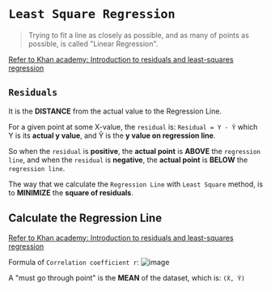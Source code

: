 # `Least Square Regression`
> Trying to fit a line as closely as possible, and as many of points as possible, is called "Linear Regression".

[Refer to Khan academy: Introduction to residuals and least-squares regression](https://www.khanacademy.org/math/ap-statistics/bivariate-data-ap/modal/v/regression-residual-intro)


## `Residuals`
It is the **DISTANCE** from the actual value to the Regression Line.

For a given point at some X-value, the `residual` is:
`Residual = Y - Ŷ`
which Y is its **actual y value**, and Ŷ is the **y value on regression line**.

So when the `residual` is **positive**, the **actual point** is **ABOVE** the `regression line`,
and when the `residual` is **negative**, the **actual point** is **BELOW** the `regression line`.


The way that we calculate the `Regression Line` with `Least Square` method, is to **MINIMIZE** the **square of residuals**.


## Calculate the Regression Line


[Refer to Khan academy: Introduction to residuals and least-squares regression](https://www.khanacademy.org/math/ap-statistics/bivariate-data-ap/modal/v/regression-residual-intro)

Formula of `Correlation coefficient r`:
![image](https://user-images.githubusercontent.com/14041622/43883674-7cca8814-9be6-11e8-9d17-32ebbc411264.png)

A "must go through point" is the **MEAN** of the dataset, which is: `(Ẋ, Ẏ)`

